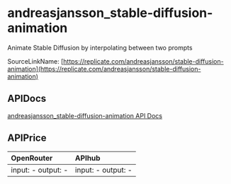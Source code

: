 # andreasjansson_stable-diffusion-animation

Animate Stable Diffusion by interpolating between two prompts

SourceLinkName: [https://replicate.com/andreasjansson/stable-diffusion-animation](https://replicate.com/andreasjansson/stable-diffusion-animation)

## APIDocs

[andreasjansson_stable-diffusion-animation API Docs](../apis/andreasjansson_stable-diffusion-animation.md)

## APIPrice

| OpenRouter | APIhub |
|:---|:---|
| input: - output: - | input: - output: - |
